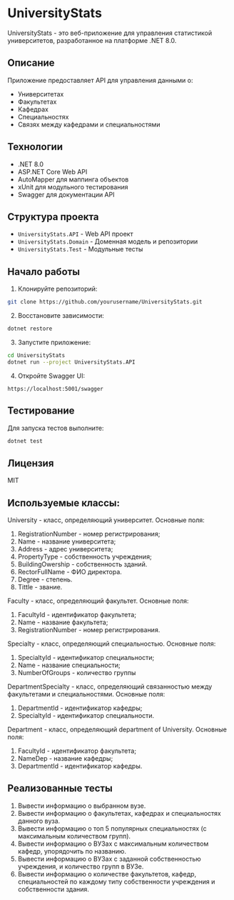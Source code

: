 # UniversityStats

UniversityStats - это веб-приложение для управления статистикой университетов, разработанное на платформе .NET 8.0.

## Описание

Приложение предоставляет API для управления данными о:
- Университетах
- Факультетах
- Кафедрах
- Специальностях
- Связях между кафедрами и специальностями

## Технологии

- .NET 8.0
- ASP.NET Core Web API
- AutoMapper для маппинга объектов
- xUnit для модульного тестирования
- Swagger для документации API

## Структура проекта

- `UniversityStats.API` - Web API проект
- `UniversityStats.Domain` - Доменная модель и репозитории
- `UniversityStats.Test` - Модульные тесты

## Начало работы

1. Клонируйте репозиторий:
```bash
git clone https://github.com/yourusername/UniversityStats.git
```

2. Восстановите зависимости:
```bash
dotnet restore
```

3. Запустите приложение:
```bash
cd UniversityStats
dotnet run --project UniversityStats.API
```

4. Откройте Swagger UI:
```
https://localhost:5001/swagger
```

## Тестирование

Для запуска тестов выполните:
```bash
dotnet test
```

## Лицензия

MIT

## Используемые классы:
University - класс, определяющий университет.
Основные поля:
1) RegistrationNumber - номер регистрирования;
2) Name - название университета;
3) Address - адрес университета;
4) PropertyType - собственность учреждения;
5) BuildingOwership - собственность зданий.
6) RectorFullName - ФИО директора.
7) Degree - степень.
8) Tittle - звание.

Faculty - класс, определяющий факультет.
Основные поля:
1) FacultyId - идентификатор факультета;
2) Name - название факультета;
3) RegistrationNumber - номер регистрирования.

Specialty - класс, определяющий специальностью.
Основные поля:
1) SpecialtyId - идентификатор специальности;
2) Name - название специальности;
3) NumberOfGroups - количество группы

DepartmentSpecialty - класс, определяющий связанностью между факультетами и специальностями.
Основные поля:
1) DepartmentId - идентификатор кафедры;
2) SpecialtyId - идентификатор специальности.


Department - класс, определяющий department of University.
Основные поля:
1) FacultyId - идентификатор факультета;
2) NameDep - название кафедры;
3) DepartmentId - идентификатор кафедры.

## Реализованные тесты
1) Вывести информацию о выбранном вузе.
2) Вывести информацию о факультетах, кафедрах и специальностях данного вуза.
3) Вывести информацию о топ 5 популярных специальностях (с максимальным количеством групп).
4) Вывести информацию о ВУЗах с максимальным количеством кафедр, упорядочить по названию.
5) Вывести информацию о ВУЗах с заданной собственностью учреждения, и количество групп в ВУЗе. 
6) Вывести информацию о количестве факультетов, кафедр, специальностей по каждому типу собственности учреждения и собственности здания.
